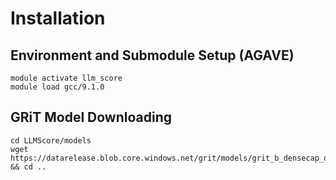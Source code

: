 # Installation
## Environment and Submodule Setup (AGAVE)
```
module activate llm_score
module load gcc/9.1.0
```
## GRiT Model Downloading
```
cd LLMScore/models
wget https://datarelease.blob.core.windows.net/grit/models/grit_b_densecap_objectdet.pth && cd ..
```
